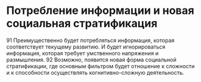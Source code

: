 # Потребление информации и новая социальная стратификация

91 Преимущественно будет потребляться информация, которая соответствует текущему развитию. И будет игнорироваться информация, которая требует умственного напряжения и размышления.
92 Возможно, появится новая форма социальной стратификации, где основным фильтром будет отношение к сложности и к способности осуществлять когнитивно-сложную деятельность.
